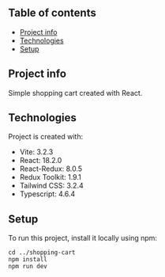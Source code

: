 ## Table of contents
* [Project info](#project-info)
* [Technologies](#technologies)
* [Setup](#setup)

## Project info
Simple shopping cart created with React.

## Technologies
Project is created with:
* Vite: 3.2.3
* React: 18.2.0
* React-Redux: 8.0.5
* Redux Toolkit: 1.9.1
* Tailwind CSS: 3.2.4
* Typescript: 4.6.4
	
## Setup
To run this project, install it locally using npm:

```
cd ../shopping-cart
npm install
npm run dev
```
